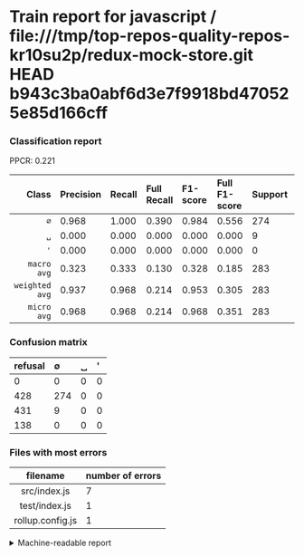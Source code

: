 # Train report for javascript / file:///tmp/top-repos-quality-repos-kr10su2p/redux-mock-store.git HEAD b943c3ba0abf6d3e7f9918bd470525e85d166cff

### Classification report

PPCR: 0.221

| Class | Precision | Recall | Full Recall | F1-score | Full F1-score | Support | Full Support | PPCR |
|------:|:----------|:-------|:------------|:---------|:---------|:--------|:-------------|:-----|
| `∅` | 0.968| 1.000| 0.390| 0.984| 0.556| 274| 702| 0.390 |
| `␣` | 0.000| 0.000| 0.000| 0.000| 0.000| 9| 440| 0.020 |
| `'` | 0.000| 0.000| 0.000| 0.000| 0.000| 0| 138| 0.000 |
| `macro avg` | 0.323| 0.333| 0.130| 0.328| 0.185| 283| 1280| 0.221 |
| `weighted avg` | 0.937| 0.968| 0.214| 0.953| 0.305| 283| 1280| 0.221 |
| `micro avg` | 0.968| 0.968| 0.214| 0.968| 0.351| 283| 1280| 0.221 |

### Confusion matrix

|refusal|  ∅| ␣| '| 
|:---|:---|:---|:---|
|0 |0 |0 |0 |
|428 |274 |0 |0 |
|431 |9 |0 |0 |
|138 |0 |0 |0 |

### Files with most errors

| filename | number of errors|
|:----:|:-----|
| src/index.js | 7 |
| test/index.js | 1 |
| rollup.config.js | 1 |

<details>
    <summary>Machine-readable report</summary>
```json
{
  "cl_report": {"\u0027": {"f1-score": 0.0, "precision": 0.0, "recall": 0.0, "support": 0}, "macro avg": {"f1-score": 0.32794733692399763, "precision": 0.32273262661955243, "recall": 0.3333333333333333, "support": 283}, "micro avg": {"f1-score": 0.9681978798586572, "precision": 0.9681978798586572, "recall": 0.9681978798586572, "support": 283}, "weighted avg": {"f1-score": 0.9525537489453217, "precision": 0.9374071345627988, "recall": 0.9681978798586572, "support": 283}, "\u2205": {"f1-score": 0.9838420107719928, "precision": 0.9681978798586572, "recall": 1.0, "support": 274}, "\u2423": {"f1-score": 0.0, "precision": 0.0, "recall": 0.0, "support": 9}},
  "cl_report_full": {"\u0027": {"f1-score": 0.0, "precision": 0.0, "recall": 0.0, "support": 138}, "macro avg": {"f1-score": 0.18544839255499157, "precision": 0.32273262661955243, "recall": 0.13010446343779677, "support": 1280}, "micro avg": {"f1-score": 0.35060780550223924, "precision": 0.9681978798586572, "recall": 0.2140625, "support": 1280}, "weighted avg": {"f1-score": 0.30512055837563457, "precision": 0.5309960247349823, "recall": 0.2140625, "support": 1280}, "\u2205": {"f1-score": 0.5563451776649747, "precision": 0.9681978798586572, "recall": 0.3903133903133903, "support": 702}, "\u2423": {"f1-score": 0.0, "precision": 0.0, "recall": 0.0, "support": 440}},
  "ppcr": 0.22109375
}
```
</details>
